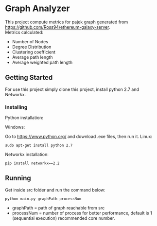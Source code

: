 # Graph Analyzer

This project compute metrics for pajek graph generated from https://github.com/Ross94/ethereum-galaxy-server.  
Metrics calculated:

* Number of Nodes
* Degree Distribution
* Clustering coefficient
* Average path length
* Average weighted path length

## Getting Started

For use this project simply clone this project, install python 2.7 and Networkx.


### Installing

Python installation:

Windows:

Go to https://www.python.org/ and download .exe files, then run it.
Linux:

```
sudo apt-get install python 2.7
```

Networkx installation:

```
pip install networkx==2.2
```

## Running

Get inside src folder and run the command below:

```
python main.py graphPath processNum
```

* graphPath  = path of graph reachable from src 
* processNum = number of process for better performance, default is 1 (sequential execution) recommended core number. 